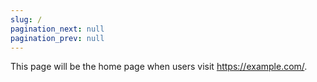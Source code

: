 ```yaml
---
slug: /
pagination_next: null
pagination_prev: null
---
```


This page will be the home page when users visit https://example.com/.